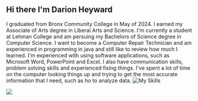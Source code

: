 ## Hi there I'm Darion Heyward

I graduated from Bronx Community College in May of 2024.  I earned my Associate of Arts degree in Liberal Arts and Science. 
I'm currently a student at Lehman College and am persuing my Bachelors of Science degree in Computer Science.
I want to become a Computer Repair Technician and am experienced in programming in java and still like to review how much I learned.
I'm experienced with using software applications, such as Microsoft Word, PowerPoint and Excel.
I also have communication skills, problem solving skills and experienced fixing things.
I've spent a lot of time on the computer looking things up and trying to get the most accurate information that I need, such as ho to analyze data.
![My Skills](https://skillicons.dev/icons?i=java)

<a href= "https://www.linkedin.com/in/darion-heyward/"/>
<img src = "https://img.shields.io/badge/%2540-LinkedIn-blue?style=flat-square&label=Follow%20me%20here%3A&color=blue" />


<!--
**darionheyward/darionheyward** is a ✨ _special_ ✨ repository because its `README.md` (this file) appears on your GitHub profile.

Here are some ideas to get you started:

- 🔭 I’m currently working on ...
- 🌱 I’m currently learning ...
- 👯 I’m looking to collaborate on ...
- 🤔 I’m looking for help with ...
- 💬 Ask me about ...
- 📫 How to reach me: ...
- 😄 Pronouns: ...
- ⚡ Fun fact: ...
-->
